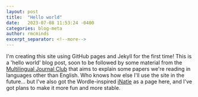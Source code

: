 ```yaml
---
layout: post
title:  "Hello world"
date:   2023-07-08 11:53:24 -0400
categories: blog-meta
author: rmcminds
excerpt_separator: <!--more-->
---
```


I'm creating this site using GitHub pages and Jekyll for the first time! This is a 'hello world' blog post<!--more-->, soon to be followed by some material from the [Multilingual Journal Club](https://github.com/McMinds-Lab/multilingual_journal_club) that aims to explain some papers we're reading in languages other than English. Who knows how else I'll use the site in the future... but I've also got the Wordle-inspired [iNatle](https://thecnidaegritty.com/iNatle/) as a page here, and I've got plans to make it more fun and more stable.

